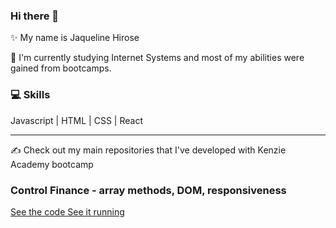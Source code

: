 ### Hi there 👋

✨ My name is Jaqueline Hirose

🚀 I'm currently studying Internet Systems and most of my abilities were gained from bootcamps.

### 💻 Skills

Javascript | HTML | CSS | React

____

✍ Check out my main repositories that I've developed with Kenzie Academy bootcamp

<div>
  <h3>Control Finance - array methods, DOM, responsiveness</h3>
  <a href="https://github.com/jaq442/control-finance"> See the code </a>
  <a href="https://kenzie-academy-brasil-developers.github.io/Kenzie-Academy-Brasil-Developers-control-finance-jaq442/"> See it running </a>
</div>

<!--
**jaq442/jaq442** is a ✨ _special_ ✨ repository because its `README.md` (this file) appears on your GitHub profile.

Here are some ideas to get you started:

- 🔭 I’m currently working on ...
- 🌱 I’m currently learning ...
- 👯 I’m looking to collaborate on ...
- 🤔 I’m looking for help with ...
- 💬 Ask me about ...
- 📫 How to reach me: ...
- 😄 Pronouns: ...
- ⚡ Fun fact: ...
-->
